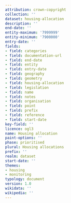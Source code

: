 ```yaml
---
attribution: crown-copyright
collection: ''
dataset: housing-allocation
description: ''
end-date: ''
entity-maximum: '7999999'
entity-minimum: '7900000'
entry-date: ''
fields:
- field: categories
- field: documentation-url
- field: end-date
- field: entity
- field: entry-date
- field: geography
- field: geometry
- field: housing-allocation
- field: legislation
- field: name
- field: notes
- field: organisation
- field: point
- field: prefix
- field: reference
- field: start-date
key-field: ''
licence: ogl3
name: Housing allocation
paint-options: ''
phase: prioritised
plural: Housing allocations
prefix: ''
realm: dataset
start-date: ''
themes:
- housing
- monitoring
typology: document
version: 1.0
wikidata: ''
wikipedia: ''
---
```

